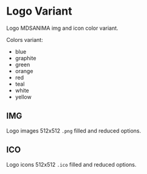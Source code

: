 # Logo Variant

Logo MDSANIMA img and icon color variant.

Colors variant:

* blue
* graphite
* green
* orange
* red
* teal
* white
* yellow

## IMG

Logo images 512x512 `.png` filled and reduced options.

## ICO

Logo icons 512x512 `.ico` filled and reduced options.
